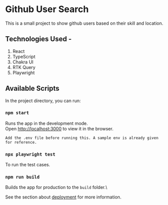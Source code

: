 # Github User Search

This is a small project to show github users based on their skill and location.

## Technologies Used -

1. React
2. TypeScript
3. Chakra UI
4. RTK Query
5. Playwright

## Available Scripts

In the project directory, you can run:

### `npm start`

Runs the app in the development mode.\
Open [http://localhost:3000](http://localhost:3000) to view it in the browser.

`Add the .env file before running this. A sample env is already given for reference.`

### `npx playwright test`

To run the test cases.

### `npm run build`

Builds the app for production to the `build` folder.\

See the section about [deployment](https://facebook.github.io/create-react-app/docs/deployment) for more information.
